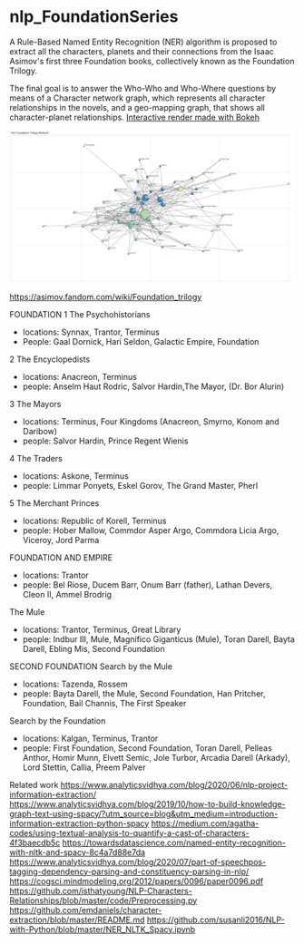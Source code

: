 # nlp_FoundationSeries

A Rule-Based Named Entity Recognition (NER) algorithm is proposed to extract all the characters, planets and their connections from the Isaac Asimov's first three Foundation books, collectively known as the Foundation Trilogy.

The final goal is to answer the Who-Who and Who-Where questions by means of a Character network graph, which represents all character relationships in the novels, and a geo-mapping graph, that shows all character-planet relationships.
[Interactive render made with Bokeh](https://github.com/serginogues/nlp_FoundationSeries/blob/master/renders/character_network.html)

![alt text](https://github.com/serginogues/nlp_FoundationSeries/blob/master/renders/bokeh_plot.png?raw=true)

https://asimov.fandom.com/wiki/Foundation_trilogy

FOUNDATION
1 The Psychohistorians

- locations: Synnax, Trantor, Terminus
- People: Gaal Dornick, Hari Seldon, Galactic Empire, Foundation

2 The Encyclopedists

- locations: Anacreon, Terminus
- people: Anselm Haut Rodric, Salvor Hardin,The Mayor, (Dr. Bor Alurin)

3 The Mayors

- locations: Terminus, Four Kingdoms (Anacreon, Smyrno, Konom and Daribow)
- people: Salvor Hardin, Prince Regent Wienis

4 The Traders

- locations: Askone, Terminus
- people: Limmar Ponyets, Eskel Gorov, The Grand Master, Pherl

5 The Merchant Princes

- locations: Republic of Korell, Terminus
- people: Hober Mallow, Commdor Asper Argo, Commdora Licia Argo, Viceroy, Jord Parma

FOUNDATION AND EMPIRE

- locations: Trantor
- people: Bel Riose, Ducem Barr, Onum Barr (father), Lathan Devers, Cleon II, Ammel Brodrig

The Mule

- locations: Trantor, Terminus, Great Library
- people: Indbur III, Mule, Magnifico Giganticus (Mule), Toran Darell, Bayta Darell, Ebling Mis, Second Foundation

SECOND FOUNDATION
Search by the Mule

- locations: Tazenda, Rossem
- people: Bayta Darell, the Mule, Second Foundation, Han Pritcher, Foundation, Bail Channis, The First Speaker

Search by the Foundation

- locations: Kalgan, Terminus, Trantor
- people: First Foundation, Second Foundation, Toran Darell, Pelleas Anthor, Homir Munn, Elvett Semic, Jole Turbor, Arcadia Darell (Arkady), Lord Stettin, Callia, Preem Palver


Related work
https://www.analyticsvidhya.com/blog/2020/06/nlp-project-information-extraction/
https://www.analyticsvidhya.com/blog/2019/10/how-to-build-knowledge-graph-text-using-spacy/?utm_source=blog&utm_medium=introduction-information-extraction-python-spacy
https://medium.com/agatha-codes/using-textual-analysis-to-quantify-a-cast-of-characters-4f3baecdb5c
https://towardsdatascience.com/named-entity-recognition-with-nltk-and-spacy-8c4a7d88e7da
https://www.analyticsvidhya.com/blog/2020/07/part-of-speechpos-tagging-dependency-parsing-and-constituency-parsing-in-nlp/
https://cogsci.mindmodeling.org/2012/papers/0096/paper0096.pdf
https://github.com/isthatyoung/NLP-Characters-Relationships/blob/master/code/Preprocessing.py
https://github.com/emdaniels/character-extraction/blob/master/README.md
https://github.com/susanli2016/NLP-with-Python/blob/master/NER_NLTK_Spacy.ipynb
